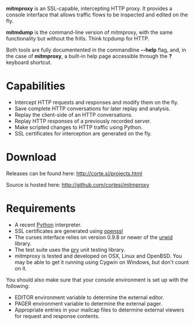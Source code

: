 __mitmproxy__ is an SSL-capable, intercepting HTTP proxy. It provides a console
interface that allows traffic flows to be inspected and edited on the fly.

__mitmdump__ is the command-line version of mitmproxy, with the same
functionality but without the frills. Think tcpdump for HTTP.

Both tools are fully documentented in the commandline __--help__ flag, and, in
the case of __mitmproxy__, a built-in help page accessible through the __?__
keyboard shortcut.


Capabilities
============

- Intercept HTTP requests and responses and modify them on the fly.
- Save complete HTTP conversations for later replay and analysis.
- Replay the client-side of an HTTP conversations.
- Replay HTTP responses of a previously recorded server.
- Make scripted changes to HTTP traffic using Python. 
- SSL certificates for interception are generated on the fly.


Download
========

Releases can be found here: http://corte.si/projects.html

Source is hosted here: http://github.com/cortesi/mitmproxy


Requirements
============

* A recent [Python](http://www.python.org) interpreter.
* SSL certificates are generated using [openssl](http://www.openssl.org/)
* The curses interface relies on version 0.9.8 or newer of the
  [urwid](http://excess.org/urwid/) library.
* The test suite uses the [pry](http://github.com/cortesi/pry) unit testing
  library.
* mitmproxy is tested and developed on OSX, Linux and OpenBSD. You may be able
  to get it running using Cygwin on Windows, but don't count on it.

You should also make sure that your console environment is set up with the
following: 
    
* EDITOR environment variable to determine the external editor.
* PAGER environment variable to determine the external pager.
* Appropriate entries in your mailcap files to determine external
  viewers for request and response contents.
